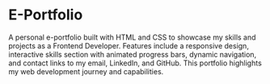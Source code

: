 # E-Portfolio
A personal e-portfolio built with HTML and CSS to showcase my skills and projects as a Frontend Developer. Features include a responsive design, interactive skills section with animated progress bars, dynamic navigation, and contact links to my email, LinkedIn, and GitHub. This portfolio highlights my web development journey and capabilities.

